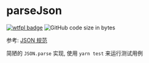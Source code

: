 # parseJson

[![wtfpl badge](https://img.shields.io/github/license/wu-yu-xuan/parseJson)](https://github.com/wu-yu-xuan/parseJson/blob/master/LICENSE)
![GitHub code size in bytes](https://img.shields.io/github/languages/code-size/wu-yu-xuan/parseJson)

参考: [JSON 规范](https://www.json.org/)

简陋的 `JSON.parse` 实现, 使用 `yarn test` 来运行测试用例
